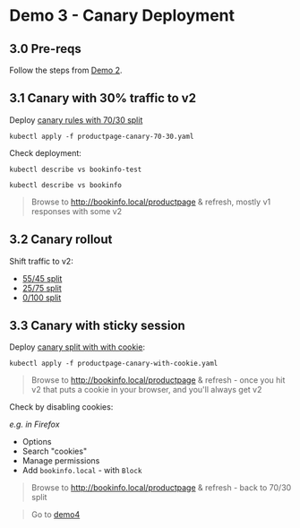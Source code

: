 # Demo 3 - Canary Deployment

## 3.0 Pre-reqs

Follow the steps from [Demo 2](../demo2/README.md).


## 3.1 Canary with 30% traffic to v2

Deploy [canary rules with 70/30 split](productpage-canary-70-30.yaml)

```
kubectl apply -f productpage-canary-70-30.yaml
```

Check deployment:

```
kubectl describe vs bookinfo-test

kubectl describe vs bookinfo
```

> Browse to http://bookinfo.local/productpage & refresh, mostly v1 responses with some v2

## 3.2 Canary rollout

Shift traffic to v2:

- [55/45 split](productpage-canary-55-45.yaml)
- [25/75 split](productpage-canary-25-75.yaml)
- [0/100 split](productpage-canary-0-100.yaml)

## 3.3 Canary with sticky session

Deploy [canary split with with cookie](productpage-canary-with-cookie.yaml):

```
kubectl apply -f productpage-canary-with-cookie.yaml
```

> Browse to http://bookinfo.local/productpage & refresh - once you hit v2 that puts a cookie in your browser, and you'll always get v2

Check by disabling cookies:

_e.g. in Firefox_
- Options
- Search "cookies"
- Manage permissions
- Add `bookinfo.local` - with `Block`

> Browse to http://bookinfo.local/productpage & refresh - back to 70/30 split

> Go to [demo4](../demo4/README.md)